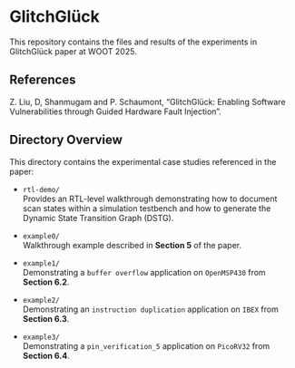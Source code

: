 # GlitchGlück  
This repository contains the files and results of the experiments in GlitchGlück paper at WOOT 2025.

## References
Z. Liu, D, Shanmugam and P. Schaumont, “GlitchGlück: Enabling Software Vulnerabilities through Guided Hardware Fault Injection”.

## Directory Overview

This directory contains the experimental case studies referenced in the paper:

- `rtl-demo/`  
  Provides an RTL-level walkthrough demonstrating how to document scan states within a simulation testbench and how to generate the Dynamic State Transition Graph (DSTG).  

- `example0/`  
  Walkthrough example described in **Section 5** of the paper.

- `example1/`  
  Demonstrating a `buffer overflow` application on `OpenMSP430` from **Section 6.2**.

- `example2/`  
  Demonstrating an `instruction duplication` application on `IBEX` from **Section 6.3**.

- `example3/`  
  Demonstrating a `pin_verification_5` application on `PicoRV32` from **Section 6.4**.

